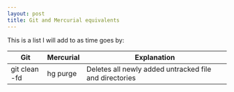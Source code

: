 ```yaml
---
layout: post
title: Git and Mercurial equivalents
---
```


This is a list I will add to as time goes by:

<table>
  <col>
  <col>
  <col width="330">
  <thead>
    </tr>
      <th>Git</th>
      <th>Mercurial</th>
      <th>Explanation</th>
    </tr>
  </thead>
  <tbody>
    <centering>
    <tr>
      <td>git clean -fd</td>
      <td>hg purge</td>
      <td>Deletes all newly added untracked file and directories</td>
    </tr>
    </centering>
  </tbody>
</table>
